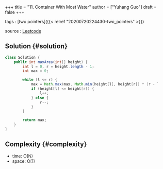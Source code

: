 +++
title = "11. Container With Most Water"
author = ["Yuhang Guo"]
draft = false
+++

tags
: [two pointers]({{< relref "20200720224430-two_pointers" >}})

source
: [Leetcode](https://leetcode.com/problems/container-with-most-water/)


## Solution {#solution}

```java
class Solution {
    public int maxArea(int[] height) {
        int l = 0, r = height.length - 1;
        int max = 0;

        while (l <= r) {
            max = Math.max(max, Math.min(height[l], height[r]) * (r - l));
            if (height[l] <= height[r]) {
                l++;
            } else {
                r--;
            }
        }

        return max;
    }
}
```


## Complexity {#complexity}

-   time: O(N)
-   space: O(1)
